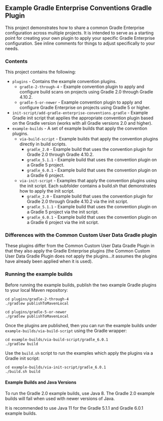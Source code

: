## Example Gradle Enterprise Conventions Gradle Plugin

This project demonstrates how to share a common Gradle Enterprise configuration across multiple projects. It is intended to serve as a starting point for creating your own plugin to apply your specific Gradle Enterprise configuration. See inline comments for things to adjust specifically to your needs.

### Contents

This project contains the following:

  * `plugins` - Contains the example convention plugins.
    * `gradle-2-through-4` - Example convention plugin to apply and configure build scans on projects using Gradle 2.0 through Gradle 4.10.2.
    * `gradle-5-or-newer` - Example convention plugin to apply and configure Gradle Enterprise on projects using Gradle 5 or higher.
  * `init-script/add-gradle-enterprise-conventions.gradle` - Example Gradle init script that applies the appropriate convention plugin based on the Gradle version (works with all Gradle versions 2.0 and higher).
  * `example-builds` - A set of example builds that apply the convention plugins.
    * `via-build-script` - Example builds that apply the convention plugins directly in build scripts.
      * `gradle_2.0` - Example build that uses the convention plugin for Gradle 2.0 through Gradle 4.10.2.
      * `gradle_5.1.1` - Example build that uses the convention plugin on a Gradle 5 project.
      * `gradle_6.0.1` - Example build that uses the convention plugin on a Gradle 6 project.
    * `via-init-script` - Examples that apply the convention plugins using the init script. Each subfolder contains a build.sh that demonstrates how to apply the init script.
      * `gradle_2.0` - Example build that uses the convention plugin for Gradle 2.0 through Gradle 4.10.2 via the init script.
      * `gradle_5.1.1` - Example build that uses the convention plugin on a Gradle 5 project via the init script.
      * `gradle_6.0.1` - Example build that uses the convention plugin on a Gradle 6 project via the init script.

### Differences with the Common Custom User Data Gradle plugin
These plugins differ from the Common Custom User Data Gradle Plugin in that they also apply the Gradle Enterprise plugins (the Common Custom User Data Gradle Plugin does not apply the plugins...it assumes the plugins have already been applied when it is used).

### Running the example builds

Before running the example builds, publish the two example Gradle plugins to your local Maven repository:

```
cd plugins/gradle-2-through-4
./gradlew publishToMavenLocal

cd plugins/gradle-5-or-newer
./gradlew publishToMavenLocal
```

Once the plugins are published, then you can run the example builds under `example-builds/via-build-script` using the Gradle wrapper:

```
cd example-builds/via-build-script/gradle_6.0.1
./gradlew build
```

Use the `build.sh` script to run the examples which apply the plugins via a Gradle init script:

```
cd example-builds/via-init-script/gradle_6.0.1
./build.sh build
```

#### Example Builds and Java Versions

To run the Gradle 2.0 example builds, use Java 8. The Gradle 2.0 example builds will fail when used with newer versions of Java.

It is recommended to use Java 11 for the Gradle 5.1.1 and Gradle 6.0.1 example builds.

